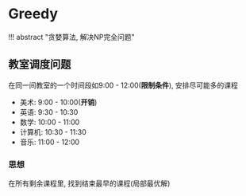 # Greedy

!!! abstract "贪婪算法, 解决NP完全问题"

## 教室调度问题

在同一间教室的一个时间段如9:00 - 12:00(**限制条件**), 安排尽可能多的课程

- 美术: 9:00 - 10:00(**开销**)
- 英语: 9:30 - 10:30
- 数学: 10:00 - 11:00
- 计算机: 10:30 - 11:30
- 音乐: 11:00 - 12:00

### 思想

在所有剩余课程里, 找到结束最早的课程(局部最优解)
